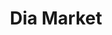 ---
title: "Dia Market"
url: /ciudad-autonoma-de-buenos-aires/dia-market-avenida-doctor-ricardo-balbin/
shop: Supermarkt
---